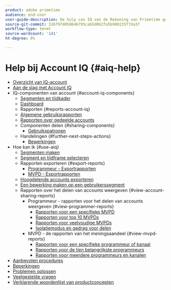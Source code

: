 ```yaml
---
product: adobe primetime
audience: end-user
user-guide-description: De hulp van IQ van de Rekening van Primetime geeft informatie over de IQ van de Rekening componenten en begeleidt u door gebruikersreizen om de diverse componenten te gebruiken.
source-git-commit: 326f97d058646795cab5d062fa5b980235f7da37
workflow-type: tm+mt
source-wordcount: '141'
ht-degree: 0%

---
```


# Help bij Account IQ {#aiq-help}

+ [Overzicht van IQ-account](/help/AccountIQ/home.md)
+ [Aan de slag met Account IQ](/help/AccountIQ/get-started.md)
+ IQ-componenten van account {#account-iq-components}
   + [Segmenten en tijdkader](/help/AccountIQ/segments-timeframe.md)
   + [Dashboard](/help/AccountIQ/dashboard.md)
   + Rapporten {#reports-account-iq}
   + [Algemene gebruiksrapporten](/help/AccountIQ/general-usage-reports.md)
   + [Rapporten over gedeelde accounts](/help/AccountIQ/shared-acc-reports.md)
   + Componenten delen {#sharing-components}
      + [Gebruikspatronen](/help/AccountIQ/usage-patterns.md)
   + Handelingen {#further-next-steps-actions}
      + [Bewerkingen](/help/AccountIQ/operations.md)
+ Hoe kan ik {#use-aiq}
   + [Segmenten maken](/help/AccountIQ/build-segment.md)
   + [Segment en tijdframe selecteren](/help/AccountIQ/howto-select-segment-timeframe.md)
   + Rapporten exporteren {#export-reports}
      + [Programmeur - Exportrapporten](/help/AccountIQ/export-segment-metrics-progr.md)
      + [MVPD - Exportrapporten](/help/AccountIQ/export-segment-metrics-mvpd.md)
   + [Hoogdelende accounts exporteren](/help/AccountIQ/export-acc-information.md)
   + [Een bewerking maken op een gebruikerssegment](/help/AccountIQ/operation-affecting-user-segment.md)
   + Rapporten over het delen van accounts weergeven {#view-account-sharing-reports}
      + Programmeur - rapporten voor het delen van accounts weergeven {#view-programmer-reports}
         + [Rapporten voor een specifieke MVPD](/help/AccountIQ/reports-for-specific-mvpds.md)
         + [Rapporten voor top 10 MVPDs](/help/AccountIQ/top-10-mvpd-reports.md)
         + [Rapporten voor veelvoudige MVPDs](viewrep-multiple-mvpd.md)
         + [Isolatiemodus en gedrag voor delen](/help/AccountIQ/isolation-mode.md)
      + MVPD - de rapporten van het meningsaandeel {#view-mvpd-reports}
         + [Rapporten voor een specifieke programmeur of kanaal](/help/AccountIQ/reports-for-specific-programmers.md)
         + [Rapporten voor de tien belangrijkste programmeurs](/help/AccountIQ/top-10-programmer-reports.md)
         + [Rapporten voor meerdere programmeurs en kanalen](viewrep-multiple-programmer.md)
+ [Aanbevolen procedures](/help/AccountIQ/best-practices.md)
+ [Beperkingen](/help/AccountIQ/limitations.md)
+ [Problemen oplossen](/help/AccountIQ/troubleshoot.md)
+ [Veelgestelde vragen](/help/AccountIQ/faq.md)
+ [Verklarende woordenlijst van productconcepten](/help/AccountIQ/product-concepts.md)